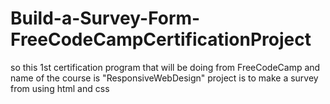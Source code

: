 # Build-a-Survey-Form-FreeCodeCampCertificationProject
so this 1st certification program that will be doing from FreeCodeCamp and name of the course is "ResponsiveWebDesign" project is to make a survey from using html and css
